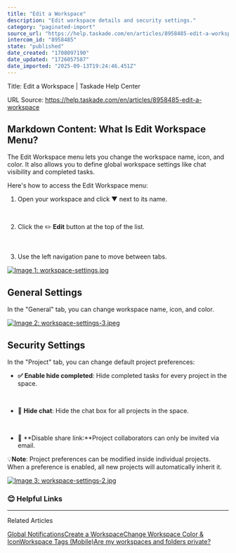 ```yaml
---
title: "Edit a Workspace"
description: "Edit workspace details and security settings."
category: "paginated-import"
source_url: "https://help.taskade.com/en/articles/8958485-edit-a-workspace"
intercom_id: "8958485"
state: "published"
date_created: "1708097190"
date_updated: "1726057587"
date_imported: "2025-09-13T19:24:46.451Z"
---
```


Title: Edit a Workspace | Taskade Help Center

URL Source: https://help.taskade.com/en/articles/8958485-edit-a-workspace

Markdown Content:
**What Is Edit Workspace Menu?**
--------------------------------

The Edit Workspace menu lets you change the workspace name, icon, and color. It also allows you to define global workspace settings like chat visibility and completed tasks.

Here's how to access the Edit Workspace menu:

1.   Open your workspace and click ▼ next to its name.

​

2.   Click the ✏️ **Edit** button at the top of the list.

​

3.   Use the left navigation pane to move between tabs.

[![Image 1: workspace-settings.jpg](https://taskade.intercom-attachments-7.com/i/o/965374414/bdb185f0bd73d54006f61bb0/17555123899795?expires=1757793600&signature=858eb26d7cda6992d131e069f2d0241e26a3c0ddb9a5c4fb0f3e47365f2ed9c9&req=fSYiFc56mYBbFb4f3HP0gBjFZxh0ltEi6OqL13%2Fcvj5wOW1qXduTPyxQM4t2%0AAP%2B5UiXjaMnqwrTLMg%3D%3D%0A)](https://taskade.intercom-attachments-7.com/i/o/965374414/bdb185f0bd73d54006f61bb0/17555123899795?expires=1757793600&signature=858eb26d7cda6992d131e069f2d0241e26a3c0ddb9a5c4fb0f3e47365f2ed9c9&req=fSYiFc56mYBbFb4f3HP0gBjFZxh0ltEi6OqL13%2Fcvj5wOW1qXduTPyxQM4t2%0AAP%2B5UiXjaMnqwrTLMg%3D%3D%0A)

**General Settings**
--------------------

In the "General" tab, you can change workspace name, icon, and color.

[![Image 2: workspace-settings-3.jpeg](https://taskade.intercom-attachments-7.com/i/o/965374413/60e2a7f35a906270afc88359/17555120412179?expires=1757793600&signature=64f8830e55aad0a99872935da968dca05323b55714092aa73f6dda372dae2230&req=fSYiFc56mYBcFb4f3HP0gFqUdXaHcTGjYMgEiUjUczXn19xxNOEQIkr2mQOf%0AZcCP3shckEHESK1MNg%3D%3D%0A)](https://taskade.intercom-attachments-7.com/i/o/965374413/60e2a7f35a906270afc88359/17555120412179?expires=1757793600&signature=64f8830e55aad0a99872935da968dca05323b55714092aa73f6dda372dae2230&req=fSYiFc56mYBcFb4f3HP0gFqUdXaHcTGjYMgEiUjUczXn19xxNOEQIkr2mQOf%0AZcCP3shckEHESK1MNg%3D%3D%0A)

**Security Settings**
---------------------

In the "Project" tab, you can change default project preferences:

*   **✅ Enable hide completed**: Hide completed tasks for every project in the space.

​

*   💬 **Hide chat**: Hide the chat box for all projects in the space.

​

*   🔗 **Disable share link:**Project collaborators can only be invited via email.

💡**Note**: Project preferences can be modified inside individual projects. When a preference is enabled, all new projects will automatically inherit it.

[![Image 3: workspace-settings-2.jpg](https://taskade.intercom-attachments-7.com/i/o/965374415/6bc72b07050e7b1d9afc6152/17555087448211?expires=1757793600&signature=0301ccdeca09a19530a9bae0ddbf9ca3b8ebd6f69dbe4de84d919e06963ee4d4&req=fSYiFc56mYBaFb4f3HP0gFzInD5j90fmIWYYGBS7pBJsNrt08KM8i1oEWPes%0Aes1UQxDx35p9s8hNWw%3D%3D%0A)](https://taskade.intercom-attachments-7.com/i/o/965374415/6bc72b07050e7b1d9afc6152/17555087448211?expires=1757793600&signature=0301ccdeca09a19530a9bae0ddbf9ca3b8ebd6f69dbe4de84d919e06963ee4d4&req=fSYiFc56mYBaFb4f3HP0gFzInD5j90fmIWYYGBS7pBJsNrt08KM8i1oEWPes%0Aes1UQxDx35p9s8hNWw%3D%3D%0A)

### **😊 Helpful Links**

* * *

Related Articles

[Global Notifications](https://help.taskade.com/en/articles/8958426-global-notifications)[Create a Workspace](https://help.taskade.com/en/articles/8958483-create-a-workspace)[Change Workspace Color & Icon](https://help.taskade.com/en/articles/8958492-change-workspace-color-icon)[Workspace Tags (Mobile)](https://help.taskade.com/en/articles/8958564-workspace-tags-mobile)[Are my workspaces and folders private?](https://help.taskade.com/en/articles/8958653-are-my-workspaces-and-folders-private)
